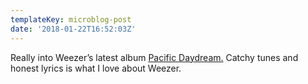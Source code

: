 ```yaml
---
templateKey: microblog-post
date: '2018-01-22T16:52:03Z'
---
```


Really into Weezer’s latest album [Pacific Daydream.](https://itunes.apple.com/us/album/pacific-daydream/1270328038) Catchy tunes and honest lyrics is what I love about Weezer.

